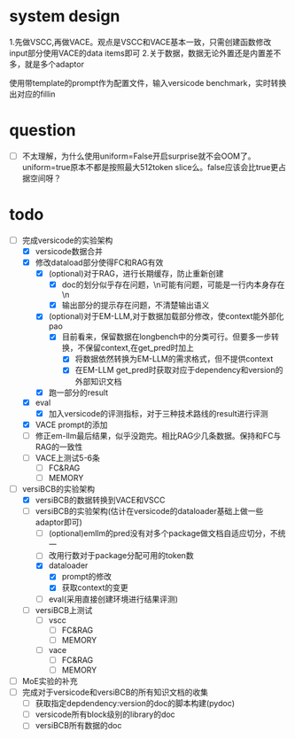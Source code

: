 # system design
1.先做VSCC,再做VACE。观点是VSCC和VACE基本一致，只需创建函数修改input部分使用VACE的data items即可
2.关于数据，数据无论外置还是内置差不多，就是多个adaptor

使用带template的prompt作为配置文件，输入versicode benchmark，实时转换出对应的fillin
# question
- [ ] 不太理解，为什么使用uniform=False开启surprise就不会OOM了。uniform=true原本不都是按照最大512token slice么。false应该会比true更占据空间呀？

# todo
- [ ] 完成versicode的实验架构
  - [x] versicode数据合并
  - [x] 修改dataload部分使得FC和RAG有效
    - [x] (optional)对于RAG，进行长期缓存，防止重新创建
      - [x] doc的划分似乎存在问题，\n可能有问题，可能是一行内本身存在\n
      - [x] 输出部分的提示存在问题，不清楚输出语义
    - [x] (optional)对于EM-LLM,对于数据加载部分修改，使context能外部化pao
      - [x] 目前看来，保留数据在longbench中的分类可行。但要多一步转换，不保留context,在get_pred时加上
        - [x] 将数据依然转换为EM-LLM的需求格式，但不提供context
        - [x] 在EM-LLM get_pred时获取对应于dependency和version的外部知识文档
    - [x] 跑一部分的result
  - [x] eval
    - [x] 加入versicode的评测指标，对于三种技术路线的result进行评测
  - [x] VACE prompt的添加
  - [ ] 修正em-llm最后结果，似乎没跑完。相比RAG少几条数据。保持和FC与RAG的一致性
  - [ ] VACE上测试5-6条
    - [ ] FC&RAG
    - [ ] MEMORY
- [ ] versiBCB的实验架构
  - [x] versiBCB的数据转换到VACE和VSCC
  - [ ] versiBCB的实验架构(估计在versicode的dataloader基础上做一些adaptor即可)
    - [ ] (optional)emllm的pred没有对多个package做文档自适应切分，不统一
    - [ ] 改用行数对于package分配可用的token数
    - [x] dataloader
      - [x] prompt的修改
      - [x] 获取context的变更
    - [ ] eval(采用直接创建环境进行结果评测)
  - [ ] versiBCB上测试
    - [ ] vscc
      - [ ] FC&RAG
      - [ ] MEMORY
    - [ ] vace
      - [ ] FC&RAG
      - [ ] MEMORY
- [ ] MoE实验的补充
- [ ] 完成对于versicode和versiBCB的所有知识文档的收集
    - [ ] 获取指定depdendency:version的doc的脚本构建(pydoc)
    - [ ] versicode所有block级别的library的doc
    - [ ] versiBCB所有数据的doc